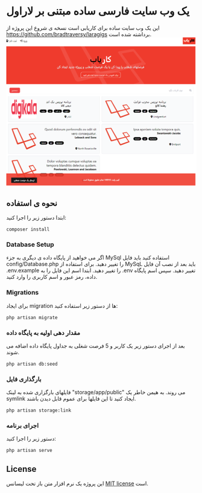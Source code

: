 # یک وب سایت فارسی ساده مبتنی بر لاراول

این یک وب سایت ساده برای کاریابی است
نسخه ی شروع این پروژه از https://github.com/bradtraversy/laragigs
برداشته شده است. 
![Alt text](/public/images/screen.png "LaraGigs")

## نحوه ی استفاده
ابتدا دستور زیر را اجرا کنید:

```
composer install
```
### Database Setup
اگر می خواهید از پایگاه داده ی دیگری به جزء MySql استفاده کنید باید فایل 
  config/Database.php را تغییر دهید. 
برای استفاده از MySqL باید بعد از نصب آن فایل .env.example را تغییر دهید. ابتدا اسم این فایل را به .env تغییر دهید. سپس اسم پایگاه داده، رمز عبور  و اسم کاربری را وارد کنید. 


### Migrations
برای ایجاد migration ها از دستور زیر استفاده کنید:

```
php artisan migrate
```

### مقدار دهی اولیه به پایگاه داده
بعد از اجرای دستور زیر یک کاربر و 5 فرصت شغلی به جداول پایگاه داده اضافه می شوند.
```
php artisan db:seed
```

### بارگذاری فایل
فایلهای بارگزاری شده به لینک "storage/app/public" می روند. به هیمن خاطر یک symlink  ایجاد کنید تا این فایلها برای عموم قابل دیدن باشند. 
```
php artisan storage:link
```

### اجرای برنامه
دستور زیر را اجرا کنید:
```
php artisan serve
```

## License

این پروژه یک نرم افزار متن باز تحت لیسانس  [MIT license](https://opensource.org/licenses/MIT) است. 
